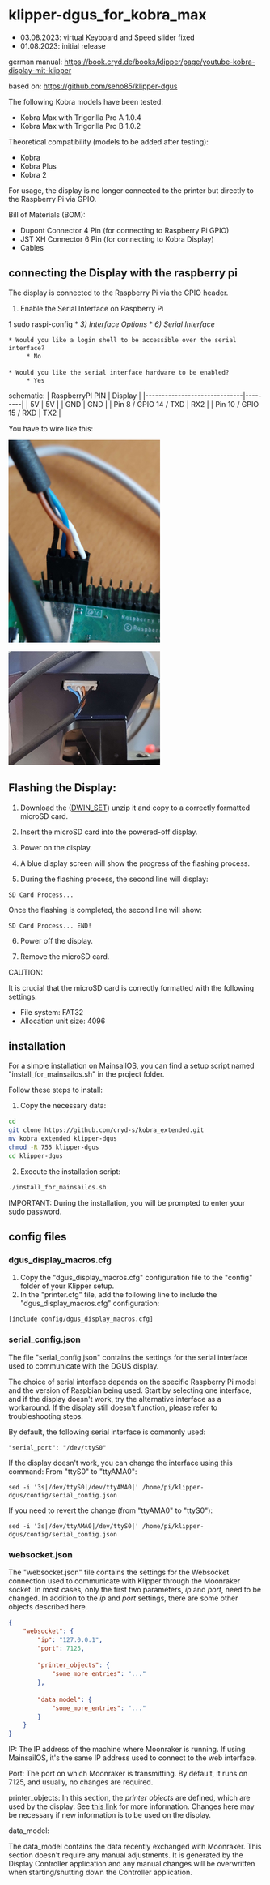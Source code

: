 # klipper-dgus_for_kobra_max

- 03.08.2023: virtual Keyboard and Speed slider fixed
- 01.08.2023: initial release


german manual: https://book.cryd.de/books/klipper/page/youtube-kobra-display-mit-klipper

based on: https://github.com/seho85/klipper-dgus

The following Kobra models have been tested:
- Kobra Max with Trigorilla Pro A 1.0.4
- Kobra Max with Trigorilla Pro B 1.0.2

Theoretical compatibility (models to be added after testing):
- Kobra
- Kobra Plus
- Kobra 2

For usage, the display is no longer connected to the printer but directly to the Raspberry Pi via GPIO.

Bill of Materials (BOM):
- Dupont Connector 4 Pin (for connecting to Raspberry Pi GPIO)
- JST XH Connector 6 Pin (for connecting to Kobra Display)
- Cables

## connecting the Display with the raspberry pi

The display is connected to the Raspberry Pi via the GPIO header.

1. Enable the Serial Interface on Raspberry Pi

1
sudo raspi-config
    * *3) Interface Options*
    * *6) Serial Interface*

    * Would you like a login shell to be accessible over the serial interface?
         * No

    * Would you like the serial interface hardware to be enabled?
         * Yes

schematic:
| RaspberryPI PIN              | Display |
|------------------------------|---------|
| 5V                           | 5V      |
| GND                          | GND     |
| Pin 8 / GPIO 14 / TXD        | RX2     |
| Pin 10 / GPIO 15 / RXD       | TX2     |

You have to wire like this:
<p align="left">
  <img src="https://raw.githubusercontent.com/cryd-s/kobra_extended/main/20230729_092047.jpg" width="300">
</p>
<p align="left">
  <img src="https://raw.githubusercontent.com/cryd-s/kobra_extended/main/20230729_092059.jpg" width="300">
</p>


## Flashing the Display:
1. Download the ([DWIN_SET](https://github.com/cryd-s/kobra_extended/blob/main/dgus_project/DWIN_SET.zip)) unzip it and copy to a correctly formatted microSD card.


2. Insert the microSD card into the powered-off display.

3. Power on the display.

4. A blue display screen will show the progress of the flashing process.

5. During the flashing process, the second line will display:

```
SD Card Process...
```

Once the flashing is completed, the second line will show:

```
SD Card Process... END!
```

6. Power off the display.

7. Remove the microSD card.

CAUTION:

It is crucial that the microSD card is correctly formatted with the following settings:
- File system: FAT32
- Allocation unit size: 4096

## installation
For a simple installation on MainsailOS, you can find a setup script named "install_for_mainsailos.sh" in the project folder.

Follow these steps to install:

1. Copy the necessary data:

```bash
cd
git clone https://github.com/cryd-s/kobra_extended.git
mv kobra_extended klipper-dgus
chmod -R 755 klipper-dgus
cd klipper-dgus
```

2. Execute the installation script:

```bash
./install_for_mainsailos.sh
```

IMPORTANT: During the installation, you will be prompted to enter your sudo password.

## config files
### dgus_display_macros.cfg
1. Copy the "dgus_display_macros.cfg" configuration file to the "config" folder of your Klipper setup.
2. In the "printer.cfg" file, add the following line to include the "dgus_display_macros.cfg" configuration:

```
[include config/dgus_display_macros.cfg]
```

### serial_config.json
The file "serial_config.json" contains the settings for the serial interface used to communicate with the DGUS display.

The choice of serial interface depends on the specific Raspberry Pi model and the version of Raspbian being used. Start by selecting one interface, and if the display doesn't work, try the alternative interface as a workaround. If the display still doesn't function, please refer to troubleshooting steps.

By default, the following serial interface is commonly used:

```
"serial_port": "/dev/ttyS0"
```

If the display doesn't work, you can change the interface using this command:
From "ttyS0" to "ttyAMA0":

```
sed -i '3s|/dev/ttyS0|/dev/ttyAMA0|' /home/pi/klipper-dgus/config/serial_config.json
```

If you need to revert the change (from "ttyAMA0" to "ttyS0"):

```
sed -i '3s|/dev/ttyAMA0|/dev/ttyS0|' /home/pi/klipper-dgus/config/serial_config.json
```

### websocket.json
The "websocket.json" file contains the settings for the Websocket connection used to communicate with Klipper through the Moonraker socket.
In most cases, only the first two parameters, *ip* and *port*, need to be changed.
In addition to the *ip* and *port* settings, there are some other objects described here.

```json
{
    "websocket": {
        "ip": "127.0.0.1",
        "port": 7125,
        
        "printer_objects": {
            "some_more_entries": "..."
        },

        "data_model": {
            "some_more_entries": "..."
        }
    }
}
```

IP:
The IP address of the machine where Moonraker is running. If using MainsailOS, it's the same IP address used to connect to the web interface.

Port:
The port on which Moonraker is transmitting. By default, it runs on 7125, and usually, no changes are required.

printer_objects:
In this section, the *printer objects* are defined, which are used by the display. See [this link](https://moonraker.readthedocs.io/en/latest/printer_objects/) for more information. Changes here may be necessary if new information is to be used on the display.

data_model:

The data_model contains the data recently exchanged with Moonraker. This section doesn't require any manual adjustments. It is generated by the Display Controller application and any manual changes will be overwritten when starting/shutting down the Controller application.
